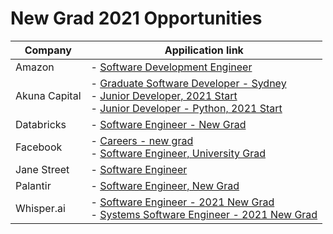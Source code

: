 # New Grad 2021 Opportunities

| Company       | Appilication link |
|---------------|-------------------|
| Amazon        | - [Software Development Engineer](https://www.amazon.jobs/en/jobs/1153724/software-development-engineer) <br> |
| Akuna Capital | - [Graduate Software Developer - Sydney](https://akunacapital.com/job-details?gh_jid=1973376) <br> - [Junior Developer, 2021 Start](https://akunacapital.com/job-details?gh_jid=2236978) <br> - [Junior Developer - Python, 2021 Start](https://akunacapital.com/job-details?gh_jid=2153133) |
| Databricks    | - [Software Engineer - New Grad](https://databricks.com/company/careers/open-positions/job?gh_jid=4743534002) |
| Facebook      | - [Careers - new grad](https://www.facebook.com/careers/jobs/?q=university%20grad) <br> - [Software Engineer, University Grad](https://www.facebook.com/careers/jobs/1559217084255670/) |
| Jane Street   | - [Software Engineer](https://www.janestreet.com/join-jane-street/position/4743431002/) |
| Palantir      | - [Software Engineer, New Grad](https://jobs.lever.co/palantir/01dab70c-073c-4a22-bf76-fb6b9e0a75b0)|
| Whisper.ai    | - [Software Engineer - 2021 New Grad](https://boards.greenhouse.io/whisperai/jobs/4424260002) <br> - [Systems Software Engineer - 2021 New Grad](https://boards.greenhouse.io/whisperai/jobs/4465259002) |
